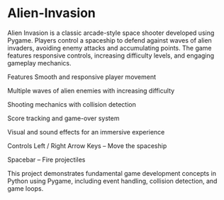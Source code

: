# Alien-Invasion
Alien Invasion is a classic arcade-style space shooter developed using Pygame. Players control a spaceship to defend against waves of alien invaders, avoiding enemy attacks and accumulating points. The game features responsive controls, increasing difficulty levels, and engaging gameplay mechanics.

Features
Smooth and responsive player movement

Multiple waves of alien enemies with increasing difficulty

Shooting mechanics with collision detection

Score tracking and game-over system

Visual and sound effects for an immersive experience

Controls
Left / Right Arrow Keys – Move the spaceship

Spacebar – Fire projectiles

This project demonstrates fundamental game development concepts in Python using Pygame, including event handling, collision detection, and game loops.

